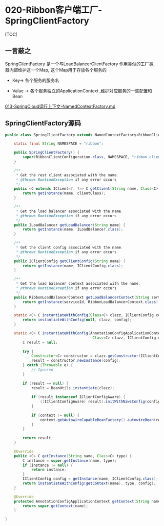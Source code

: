 

# 020-Ribbon客户端工厂-SpringClientFactory

[TOC]

## 一言蔽之

SpringClientFactory 是一个与LoadBalancerClientFactory 作用类似的工厂类, 器内部维护这一个Map, 这个Map用于存放各个服务的

- Key-> 各个服务的服务名

- Value -> 各个服务独立的ApplicationContext ,维护对应服务的一些配置和Bean

 [013-SpringCloud运行上下文-NamedContextFactory.md](../../../36-SpringCloud声明式客户端/010-SpringCloudOpenFeign/020-动态注册BeanDefinition/013-SpringCloud运行上下文-NamedContextFactory.md) 



## SpringClientFactory源码

```java
public class SpringClientFactory extends NamedContextFactory<RibbonClientSpecification> {

	static final String NAMESPACE = "ribbon";

	public SpringClientFactory() {
		super(RibbonClientConfiguration.class, NAMESPACE, "ribbon.client.name");
	}

	/**
	 * Get the rest client associated with the name.
	 * @throws RuntimeException if any error occurs
	 */
	public <C extends IClient<?, ?>> C getClient(String name, Class<C> clientClass) {
		return getInstance(name, clientClass);
	}

	/**
	 * Get the load balancer associated with the name.
	 * @throws RuntimeException if any error occurs
	 */
	public ILoadBalancer getLoadBalancer(String name) {
		return getInstance(name, ILoadBalancer.class);
	}

	/**
	 * Get the client config associated with the name.
	 * @throws RuntimeException if any error occurs
	 */
	public IClientConfig getClientConfig(String name) {
		return getInstance(name, IClientConfig.class);
	}

	/**
	 * Get the load balancer context associated with the name.
	 * @throws RuntimeException if any error occurs
	 */
	public RibbonLoadBalancerContext getLoadBalancerContext(String serviceId) {
		return getInstance(serviceId, RibbonLoadBalancerContext.class);
	}

	static <C> C instantiateWithConfig(Class<C> clazz, IClientConfig config) {
		return instantiateWithConfig(null, clazz, config);
	}

	static <C> C instantiateWithConfig(AnnotationConfigApplicationContext context,
										Class<C> clazz, IClientConfig config) {
		C result = null;
		
		try {
			Constructor<C> constructor = clazz.getConstructor(IClientConfig.class);
			result = constructor.newInstance(config);
		} catch (Throwable e) {
			// Ignored
		}
		
		if (result == null) {
			result = BeanUtils.instantiate(clazz);
			
			if (result instanceof IClientConfigAware) {
				((IClientConfigAware) result).initWithNiwsConfig(config);
			}
			
			if (context != null) {
				context.getAutowireCapableBeanFactory().autowireBean(result);
			}
		}
		
		return result;
	}

	@Override
	public <C> C getInstance(String name, Class<C> type) {
		C instance = super.getInstance(name, type);
		if (instance != null) {
			return instance;
		}
		IClientConfig config = getInstance(name, IClientConfig.class);
		return instantiateWithConfig(getContext(name), type, config);
	}

	@Override
	protected AnnotationConfigApplicationContext getContext(String name) {
		return super.getContext(name);
	}

}
```

